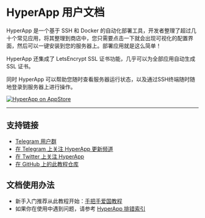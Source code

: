 # HyperApp 用户文档

HyperApp 是一个基于 SSH 和 Docker 的自动化部署工具，开发者整理了超过几十个常见应用，将其整理到商店中，您只需要点击一下就会出现可视化的配置界面，然后可以一键安装到您的服务器上。部署应用就是这么简单！ 

HyperApp 还集成了 LetsEncrypt SSL 证书功能，几乎可以为全部应用自动生成 SSL 证书。

同时 HyperApp 可以帮助您随时查看服务器运行状态，以及通过SSH终端随时随地登录到服务器上进行操作。

[![HyperApp on AppStore](https://linkmaker.itunes.apple.com/assets/shared/badges/zh-chs/appstore-lrg.svg "View on App Store")](https://itunes.apple.com/app/apple-store/id1179750280?pt=118260435&ct=guide&mt=8)

---

## 支持链接

* [Telegram 用户群](https://t.me/hyperapp)
* [在 Telegram 上关注 HyperApp 更新频道](https://t.me/hyperappnews)
* [在 Twitter 上关注 HyperApp](https://twitter.com/HyperAppCloud)
* [在 GitHub 上的此教程仓库](github.com/waylybaye/HyperApp-Guide)

## 文档使用办法

* 新手入门推荐从此教程开始：[手把手爱国教程](proxy/get-started.md)
* 如果你在使用中遇到问题，请参考 [HyperApp 排错索引](faq.md)

